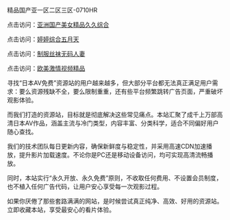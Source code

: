 精品国产亚一区二区三区-0710HR

点击访问：<a href="https://heiliaoow5kzm.pages.dev">亚洲国产美女精品久久综合</a>

点击访问：<a href="https://heiliaoll4qsx.pages.dev">婷婷综合五月天</a>

点击访问：<a href="https://heiliaoll4qsx.pages.dev">制服丝袜无码人妻</a>

点击访问：<a href="https://heiliaoxqkkct.pages.dev">欧美激情视频精品</a>



寻找“日本AV免费”资源站的用户越来越多，但大部分平台都无法真正满足用户需求：要么资源残缺不全，要么限制重重，还有些平台频繁跳转广告页面，严重破坏观影体验。

而我们打造的资源站，目标就是彻底解决这些常见痛点。本站汇聚了成千上万部高清日本AV作品，涵盖主流与冷门类型，内容丰富、分类科学，适合不同偏好用户随心查找。

我们的技术团队每日更新内容，确保新鲜度与稳定性，并采用高速CDN加速播放，提升影片加载速度。不论你是PC还是移动设备访问，均可实现高清流畅播放。

同时，本站实行“永久开放、永久免费”原则，不收取任何费用、不设置会员制度，也不植入任何广告代码，让用户安心享受每一次观影过程。

如果你厌倦了那些套路满满的网站，是时候尝试真正纯净、高效、好用的资源站。立即收藏本站，享受最安心的看片体验。

<span style="display:none;">[Canonical link]( https://github.com/hk20250710/riben574 ）</span>
